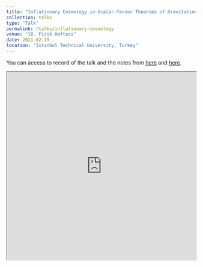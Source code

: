 ```yaml
---
title: "Inflationary Cosmology in Scalar-Tensor Theories of Gravitation"
collection: talks
type: "Talk"
permalink: /talks/inflationary-cosmology
venue: "18. Fizik Haftası"
date: 2021-02-19
location: "Istanbul Technical University, Turkey"
---
```


You can access to record of the talk and the notes from [here]() and [here]().

<iframe src="https://arxiv.org/pdf/2007.10850.pdf" width="100%" height="500px">
    </iframe>
